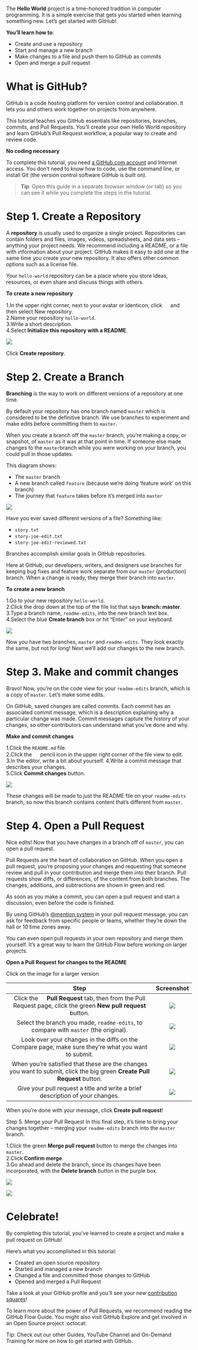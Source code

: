The **Hello World** project is a time-honored tradition in computer programming. It is a simple exercise that gets you started when learning something new. Let’s get started with GitHub!

**You’ll learn how to**:

* Create and use a repository
* Start and manage a new branch
* Make changes to a file and push them to GitHub as commits
* Open and merge a pull request

# What is GitHub?

GitHub is a code hosting platform for version control and collaboration. It lets you and others work together on projects from anywhere.

This tutorial teaches you GitHub essentials like repositories, branches, commits, and Pull Requests. You’ll create your own Hello World repository and learn GitHub’s Pull Request workflow, a popular way to create and review code.

**No coding necessary**

To complete this tutorial, you need [a GitHub.com account](https://github.com/) and Internet access. You don’t need to know how to code, use the command line, or install Git (the version control software GitHub is built on).

> **Tip**: Open this guide in a separate browser window (or tab) so you can see it while you complete the steps in the tutorial.

# Step 1. Create a Repository

A **repository** is usually used to organize a single project. Repositories can contain folders and files, images, videos, spreadsheets, and data sets – anything your project needs. We recommend including a README, or a file with information about your project. GitHub makes it easy to add one at the same time you create your new repository. It also offers other common options such as a license file.

Your `hello-world` repository can be a place where you store ideas, resources, or even share and discuss things with others.

**To create a new repository**

1.In the upper right corner, next to your avatar or identicon, click <img src="https://github.com/lizhao0412/project/blob/master/%5BAGY6%5D%5DX26J7MQKI@DA6P$1.png?raw=true" width='15'> and then select New repository.  
2.Name your repository `hello-world`.  
3.Write a short description.  
4.Select **Initialize this repository with a README**.

![](https://guides.github.com/activities/hello-world/create-new-repo.png)

Click **Create repository**.<img src="https://assets-cdn.github.com/images/icons/emoji/unicode/1f389.png" width='15'>

# Step 2. Create a Branch

**Branching** is the way to work on different versions of a repository at one time.

By default your repository has one branch named `master` which is considered to be the definitive branch. We use branches to experiment and make edits before committing them to `master`.

When you create a branch off the `master` branch, you’re making a copy, or snapshot, of `master` as it was at that point in time. If someone else made changes to the `master`branch while you were working on your branch, you could pull in those updates.

This diagram shows:

* The `master` branch
* A new branch called `feature` (because we’re doing ‘feature work’ on this branch)
* The journey that `feature` takes before it’s merged into `master`

![](https://guides.github.com/activities/hello-world/branching.png)

Have you ever saved different versions of a file? Something like:

* `story.txt`
* `story-joe-edit.txt`
* `story-joe-edit-reviewed.txt`

Branches accomplish similar goals in GitHub repositories.

Here at GitHub, our developers, writers, and designers use branches for keeping bug fixes and feature work separate from our `master` (production) branch. When a change is ready, they merge their branch into `master`.

**To create a new branch**

1.Go to your new repository `hello-world`.  
2.Click the drop down at the top of the file list that says **branch: master**.  
3.Type a branch name, `readme-edits`, into the new branch text box.  
4.Select the blue **Create branch** box or hit “Enter” on your keyboard.

![](https://guides.github.com/activities/hello-world/readme-edits.gif)

Now you have two branches, `master` and `readme-edits`. They look exactly the same, but not for long! Next we’ll add our changes to the new branch.

# Step 3. Make and commit changes

Bravo! Now, you’re on the code view for your `readme-edits` branch, which is a copy of `master`. Let’s make some edits.

On GitHub, saved changes are called commits. Each commit has an associated commit message, which is a description explaining why a particular change was made. Commit messages capture the history of your changes, so other contributors can understand what you’ve done and why.

**Make and commit changes**

1.Click the `README.md` file.  
2.Click the <img src="https://github.com/lizhao0412/project/blob/master/31~6@XX39GPS0HWZG%7DM2E~Q.png?raw=true" width='15'> pencil icon in the upper right corner of the file view to edit.  
3.In the editor, write a bit about yourself.
4.Write a commit message that describes your changes.  
5.Click **Commit changes** button.

![](https://guides.github.com/activities/hello-world/commit.png)

These changes will be made to just the README file on your `readme-edits` branch, so now this branch contains content that’s different from `master`.


# Step 4. Open a Pull Request

Nice edits! Now that you have changes in a branch off of `master`, you can open a pull request.

Pull Requests are the heart of collaboration on GitHub. When you open a pull request, you’re proposing your changes and requesting that someone review and pull in your contribution and merge them into their branch. Pull requests show diffs, or differences, of the content from both branches. The changes, additions, and subtractions are shown in green and red.

As soon as you make a commit, you can open a pull request and start a discussion, even before the code is finished.

By using GitHub’s [@mention system](https://help.github.com/articles/about-writing-and-formatting-on-github/#text-formatting-toolbar) in your pull request message, you can ask for feedback from specific people or teams, whether they’re down the hall or 10 time zones away.

You can even open pull requests in your own repository and merge them yourself. It’s a great way to learn the GitHub Flow before working on larger projects.

**Open a Pull Request for changes to the README**

Click on the image for a larger version

|Step|Screenshot|
|:--:|:--------:|
|Click the <img src="https://github.com/lizhao0412/project/blob/master/46_VYY7@EXDH%5B(UT9(8%5D53E.png?raw=true" width='15'> **Pull Request** tab, then from the Pull Request page, click the green **New pull request** button.|![](https://guides.github.com/activities/hello-world/pr-tab.gif)|
|Select the branch you made, `readme-edits`, to compare with `master` (the original).|![](https://guides.github.com/activities/hello-world/pick-branch.png)|
|Look over your changes in the diffs on the Compare page, make sure they’re what you want to submit.|![](https://guides.github.com/activities/hello-world/diff.png)|
|When you’re satisfied that these are the changes you want to submit, click the big green **Create Pull Request** button.|![](https://guides.github.com/activities/hello-world/create-pr.png)|
|Give your pull request a title and write a brief description of your changes.|![](https://guides.github.com/activities/hello-world/pr-form.png)|

When you’re done with your message, click **Create pull request**!

Step 5. Merge your Pull Request
In this final step, it’s time to bring your changes together – merging your `readme-edits` branch into the `master` branch.

1.Click the green **Merge pull request** button to merge the changes into `master`.  
2.Click **Confirm merge**.  
3.Go ahead and delete the branch, since its changes have been incorporated, with the **Delete branch** button in the purple box.

![](https://guides.github.com/activities/hello-world/merge-button.png)

![](https://guides.github.com/activities/hello-world/delete-button.png)

# Celebrate!

By completing this tutorial, you’ve learned to create a project and make a pull request on GitHub! <img src="https://assets-cdn.github.com/images/icons/emoji/unicode/1f389.png" width='15'><img src="https://assets-cdn.github.com/images/icons/emoji/octocat.png" width='15'><img src="https://assets-cdn.github.com/images/icons/emoji/unicode/26a1.png" width='15'>

Here’s what you accomplished in this tutorial:

* Created an open source repository
* Started and managed a new branch
* Changed a file and committed those changes to GitHub
* Opened and merged a Pull Request

Take a look at your GitHub profile and you’ll see your new [contribution squares](https://help.github.com/articles/viewing-contributions-on-your-profile/)!

To learn more about the power of Pull Requests, we recommend reading the GitHub Flow Guide. You might also visit GitHub Explore and get involved in an Open Source project :octocat:

Tip: Check out our other Guides, YouTube Channel and On-Demand Training for more on how to get started with GitHub.

